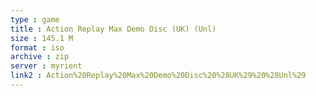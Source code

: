 ```yaml
---
type : game
title : Action Replay Max Demo Disc (UK) (Unl)
size : 145.1 M
format : iso
archive : zip
server : myrient
link2 : Action%20Replay%20Max%20Demo%20Disc%20%28UK%29%20%28Unl%29
---
```

